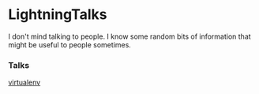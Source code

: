 # LightningTalks
I don't mind talking to people. I know some random bits of information that might be useful to people sometimes.

### Talks
[virtualenv](./virtualenv)